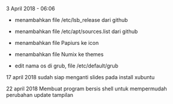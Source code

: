 3 April 2018 - 06:06
- menambahkan file /etc/lsb_release dari github
- menambahkan file /etc/apt/sources.list dari github
- menambahkan file Papiurs ke icon
- menambahkan file Numix ke themes

- edit nama os di grub, file /etc/default/grub

17 april 2018
sudah siap menganti slides pada install xubuntu

22 april 2018
Membuat program bersis shell untuk mempermudah perubahan update tampilan
